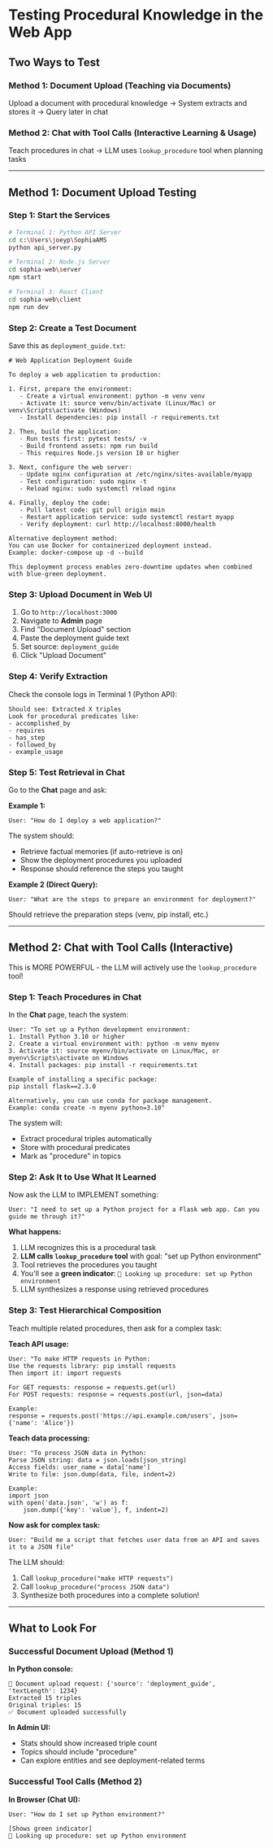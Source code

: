 # Testing Procedural Knowledge in the Web App

## Two Ways to Test

### Method 1: Document Upload (Teaching via Documents)
Upload a document with procedural knowledge → System extracts and stores it → Query later in chat

### Method 2: Chat with Tool Calls (Interactive Learning & Usage)
Teach procedures in chat → LLM uses `lookup_procedure` tool when planning tasks

---

## Method 1: Document Upload Testing

### Step 1: Start the Services

```bash
# Terminal 1: Python API Server
cd c:\Users\joeyp\SophiaAMS
python api_server.py

# Terminal 2: Node.js Server
cd sophia-web\server
npm start

# Terminal 3: React Client
cd sophia-web\client
npm run dev
```

### Step 2: Create a Test Document

Save this as `deployment_guide.txt`:

```
# Web Application Deployment Guide

To deploy a web application to production:

1. First, prepare the environment:
   - Create a virtual environment: python -m venv venv
   - Activate it: source venv/bin/activate (Linux/Mac) or venv\Scripts\activate (Windows)
   - Install dependencies: pip install -r requirements.txt

2. Then, build the application:
   - Run tests first: pytest tests/ -v
   - Build frontend assets: npm run build
   - This requires Node.js version 18 or higher

3. Next, configure the web server:
   - Update nginx configuration at /etc/nginx/sites-available/myapp
   - Test configuration: sudo nginx -t
   - Reload nginx: sudo systemctl reload nginx

4. Finally, deploy the code:
   - Pull latest code: git pull origin main
   - Restart application service: sudo systemctl restart myapp
   - Verify deployment: curl http://localhost:8000/health

Alternative deployment method:
You can use Docker for containerized deployment instead.
Example: docker-compose up -d --build

This deployment process enables zero-downtime updates when combined with blue-green deployment.
```

### Step 3: Upload Document in Web UI

1. Go to `http://localhost:3000`
2. Navigate to **Admin** page
3. Find "Document Upload" section
4. Paste the deployment guide text
5. Set source: `deployment_guide`
6. Click "Upload Document"

### Step 4: Verify Extraction

Check the console logs in Terminal 1 (Python API):
```
Should see: Extracted X triples
Look for procedural predicates like:
- accomplished_by
- requires
- has_step
- followed_by
- example_usage
```

### Step 5: Test Retrieval in Chat

Go to the **Chat** page and ask:

**Example 1:**
```
User: "How do I deploy a web application?"
```

The system should:
- Retrieve factual memories (if auto-retrieve is on)
- Show the deployment procedures you uploaded
- Response should reference the steps you taught

**Example 2 (Direct Query):**
```
User: "What are the steps to prepare an environment for deployment?"
```

Should retrieve the preparation steps (venv, pip install, etc.)

---

## Method 2: Chat with Tool Calls (Interactive)

This is MORE POWERFUL - the LLM will actively use the `lookup_procedure` tool!

### Step 1: Teach Procedures in Chat

In the **Chat** page, teach the system:

```
User: "To set up a Python development environment:
1. Install Python 3.10 or higher
2. Create a virtual environment with: python -m venv myenv
3. Activate it: source myenv/bin/activate on Linux/Mac, or myenv\Scripts\activate on Windows
4. Install packages: pip install -r requirements.txt

Example of installing a specific package:
pip install flask==2.3.0

Alternatively, you can use conda for package management.
Example: conda create -n myenv python=3.10"
```

The system will:
- Extract procedural triples automatically
- Store with procedural predicates
- Mark as "procedure" in topics

### Step 2: Ask It to Use What It Learned

Now ask the LLM to IMPLEMENT something:

```
User: "I need to set up a Python project for a Flask web app. Can you guide me through it?"
```

**What happens:**
1. LLM recognizes this is a procedural task
2. **LLM calls `lookup_procedure` tool** with goal: "set up Python environment"
3. Tool retrieves the procedures you taught
4. You'll see a **green indicator**: `🔧 Looking up procedure: set up Python environment`
5. LLM synthesizes a response using retrieved procedures

### Step 3: Test Hierarchical Composition

Teach multiple related procedures, then ask for a complex task:

**Teach API usage:**
```
User: "To make HTTP requests in Python:
Use the requests library: pip install requests
Then import it: import requests

For GET requests: response = requests.get(url)
For POST requests: response = requests.post(url, json=data)

Example:
response = requests.post('https://api.example.com/users', json={'name': 'Alice'})
```

**Teach data processing:**
```
User: "To process JSON data in Python:
Parse JSON string: data = json.loads(json_string)
Access fields: user_name = data['name']
Write to file: json.dump(data, file, indent=2)

Example:
import json
with open('data.json', 'w') as f:
    json.dump({'key': 'value'}, f, indent=2)
```

**Now ask for complex task:**
```
User: "Build me a script that fetches user data from an API and saves it to a JSON file"
```

The LLM should:
1. Call `lookup_procedure("make HTTP requests")`
2. Call `lookup_procedure("process JSON data")`
3. Synthesize both procedures into a complete solution!

---

## What to Look For

### Successful Document Upload (Method 1)

**In Python console:**
```
📄 Document upload request: {'source': 'deployment_guide', 'textLength': 1234}
Extracted 15 triples
Original triples: 15
✅ Document uploaded successfully
```

**In Admin UI:**
- Stats should show increased triple count
- Topics should include "procedure"
- Can explore entities and see deployment-related terms

### Successful Tool Calls (Method 2)

**In Browser (Chat UI):**
```
User: "How do I set up Python environment?"

[Shows green indicator]
🔧 Looking up procedure: set up Python environment